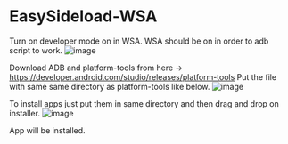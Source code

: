 # EasySideload-WSA

Turn on developer mode on in WSA. WSA should be on in order to adb script to work.
![image](https://user-images.githubusercontent.com/54770218/138224577-a58fc54a-e723-4ab7-9d1e-7a136b540c10.png)

Download ADB and platform-tools from here -> https://developer.android.com/studio/releases/platform-tools
Put the file with same same directory as platform-tools like below.
![image](https://user-images.githubusercontent.com/54770218/138224228-5fe20aa6-c64e-43a7-a03c-714fcca5b2ec.png)

To install apps just put them in same directory and then drag and drop on installer.
![image](https://user-images.githubusercontent.com/54770218/138224403-cc047fed-0ea9-498f-8298-54797f5d6410.png)

App will be installed.
